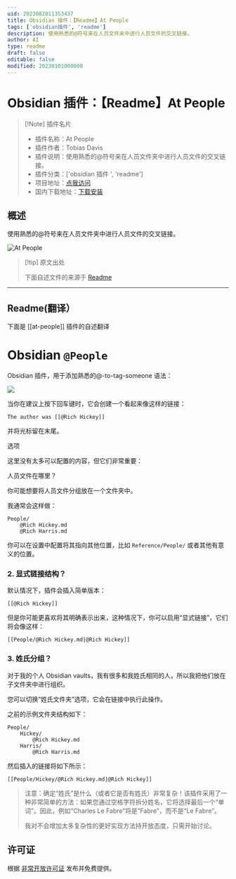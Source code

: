 ```yaml
---
uid: 2023082011353437
title: Obsidian 插件：【Readme】At People
tags: ['obsidian插件', 'readme']
description: 使用熟悉的@符号来在人员文件夹中进行人员文件的交叉链接。
author: AI
type: readme
draft: false
editable: false
modified: 20230101000000
---
```


# Obsidian 插件：【Readme】At People

> [!Note] 插件名片
> - 插件名称：At People
> - 插件作者：Tobias Davis
> - 插件说明：使用熟悉的@符号来在人员文件夹中进行人员文件的交叉链接。
> - 插件分类：['obsidian 插件 ', 'readme']
> - 项目地址：[点我访问](https://github.com/saibotsivad/obsidian-at-people)
> - 国内下载地址：[下载安装](https://pkmer.cn/products/plugin/pluginMarket/?at-people)

## 概述

使用熟悉的@符号来在人员文件夹中进行人员文件的交叉链接。

![At People](https://cdn.pkmer.cn/covers/at-people.png!pkmer)

> [!tip] 原文出处
>
>下面自述文件的来源于 [Readme](https://ghproxy.net/https://raw.githubusercontent.com/saibotsivad/obsidian-at-people/main/README.md)

---

## Readme(翻译）

下面是 [[at-people]] 插件的自述翻译

# Obsidian `@People`

Obsidian 插件，用于添加熟悉的@-to-tag-someone 语法：

![](./example.png)

当你在建议上按下回车键时，它会创建一个看起来像这样的链接：

```
The author was [[@Rich Hickey]]
```

并将光标留在末尾。

选项

这里没有太多可以配置的内容，但它们非常重要：

人员文件在哪里？

你可能想要将人员文件分组放在一个文件夹中。

我通常会这样做：

```
People/
	@Rich Hickey.md
	@Rich Harris.md
```

你可以在设置中配置将其指向其他位置，比如 `Reference/People/` 或者其他有意义的位置。

### 2. 显式链接结构？

默认情况下，插件会插入简单版本：

```
[[@Rich Hickey]]
```

但是你可能更喜欢将其明确表示出来，这种情况下，你可以启用“显式链接”，它们将会像这样：

```
[[People/@Rich Hickey.md|@Rich Hickey]]
```

### 3. 姓氏分组？

对于我的个人 Obsidian vaults，我有很多和我姓氏相同的人，所以我把他们放在子文件夹中进行组织。

您可以切换“姓氏文件夹”选项，它会在链接中执行此操作。

之前的示例文件夹结构如下：

```
People/
	Hickey/
		@Rich Hickey.md
	Harris/
		@Rich Harris.md
```

然后插入的链接将如下所示：

```
[[People/Hickey/@Rich Hickey.md|@Rich Hickey]]
```

> 注意：确定“姓氏”是什么（或者它是否有姓氏）非常复杂！该插件采用了一种非常简单的方法：如果您通过空格字符拆分姓名，它将选择最后一个“单词”。因此，例如“Charles Le Fabre”将是“Fabre”，而不是“Le Fabre”。
>
> 我对不会增加太多复杂性的更好实现方法持开放态度，只需开始讨论。

## 许可证

根据 [非常开放许可证](http://veryopenlicense.com/) 发布并免费提供。
